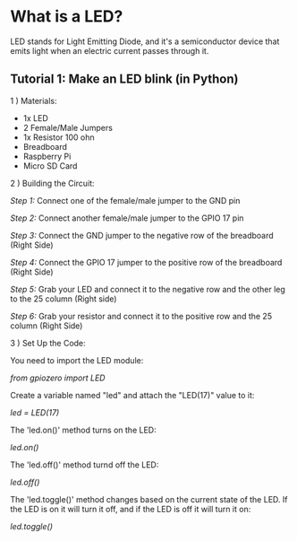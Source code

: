 # What is a LED?
LED stands for Light Emitting Diode, and it's a semiconductor device that emits light when
an electric current passes through it.

## Tutorial 1: Make an LED blink (in Python)
1 ) Materials:
   
- 1x LED
- 2 Female/Male Jumpers
- 1x Resistor 100 ohn
- Breadboard
- Raspberry Pi
- Micro SD Card
  
2 ) Building the Circuit:

_Step 1:_
Connect one of the female/male jumper to the GND pin
 
_Step 2:_
Connect another female/male jumper to the GPIO 17 pin

_Step 3:_ 
Connect the GND jumper to the negative row of the breadboard (Right Side)

_Step 4:_
Connect the GPIO 17 jumper to the positive row of the breadboard (Right Side)

_Step 5:_
Grab your LED and connect it to the negative row and the other leg to the 25 column (Right side)

_Step 6:_
Grab your resistor and connect it to the positive row and the 25 column (Right Side)

3 ) Set Up the Code:

You need to import the LED module:
		
*from gpiozero import LED*

Create a variable named "led" and attach the "LED(17)" value to it:

*led = LED(17)*

The 'led.on()' method turns on the LED:

*led.on()*


The 'led.off()' method turnd off the LED:

*led.off()*

The 'led.toggle()' method changes based on the current state of the LED. If the LED is on it will turn it off, and if the LED is off it will turn it on:

*led.toggle()*
